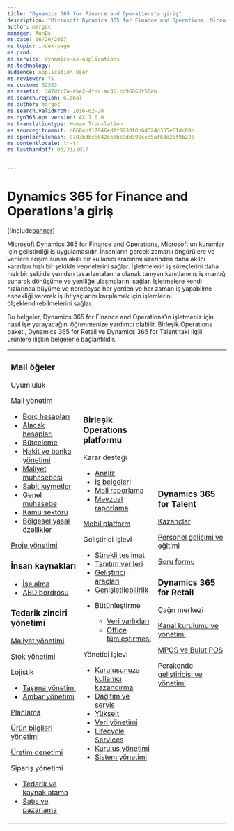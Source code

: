 ```yaml
---
title: "Dynamics 365 for Finance and Operations'a giriş"
description: "Microsoft Dynamics 365 for Finance and Operations, Microsoft'un kurumlar için geliştirdiği iş uygulamasıdır. Bu sayfa, ürün hakkında bilgi edinmenize ve ürünü kullanmaya başlamanıza yardımcı olur."
author: margoc
manager: AnnBe
ms.date: 06/20/2017
ms.topic: index-page
ms.prod: 
ms.service: dynamics-ax-applications
ms.technology: 
audience: Application User
ms.reviewer: 71
ms.custom: 62303
ms.assetid: 3d7dfc2a-4be2-4fdc-ac35-cc96868f56ab
ms.search.region: Global
ms.author: margoc
ms.search.validFrom: 2016-02-28
ms.dyn365.ops.version: AX 7.0.0
ms.translationtype: Human Translation
ms.sourcegitcommit: c8684bf17946edff8230f0b6d324d355e61dc89b
ms.openlocfilehash: 8703b3bc5642e6dbe9dd399ced5af6da25f9b226
ms.contentlocale: tr-tr
ms.lasthandoff: 06/21/2017


---
```

# <a name="introduction-to-dynamics-365-finance-and-operations"></a>Dynamics 365 for Finance and Operations'a giriş

[!include[banner](includes/banner.md)]

Microsoft Dynamics 365 for Finance and Operations, Microsoft'un kurumlar için geliştirdiği iş uygulamasıdır. İnsanların gerçek zamanlı öngörülere ve verilere erişim sunan akıllı bir kullanıcı arabirimi üzerinden daha akılcı kararları hızlı bir şekilde vermelerini sağlar. İşletmelerin iş süreçlerini daha hızlı bir şekilde yeniden tasarlamalarına olanak tanıyan kanıtlanmış iş mantığı sunarak dönüşüme ve yeniliğe ulaşmalarını sağlar. İşletmelere kendi hızlarında büyüme ve neredeyse her yerden ve her zaman iş yapabilme esnekliği vererek iş ihtiyaçlarını karşılamak için işlemlerini ölçeklendirebilmelerini sağlar. 

Bu belgeler, Dynamics 365 for Finance and Operations'ın işletmeniz için nasıl işe yarayacağını öğrenmenize yardımcı olabilir. Birleşik Operations paketi, Dynamics 365 for Retail ve Dynamics 365 for Talent'taki ilgili ürünlere ilişkin belgelerle bağlantılıdır. 

<table>
<colgroup>
<col width="33%" />
<col width="33%" />
<col width="33%" />
</colgroup>
<tbody>
<tr class="odd">
<td><h3>Mali öğeler</h3>
<p>Uyumluluk</p>
<p>Mali yönetim</p>
<ul><li><a href="../financials/accounts-payable/accounts-payable">Borç hesapları</a></li>
<li><a href="../financials/accounts-receivable/accounts-receivable">Alacak hesapları</a></li>
<li><a href="../financials/budgeting/budgeting-overview">Bütçeleme</a></li>
<li><a href="../financials/cash-bank-management/cash-bank-management">Nakit ve banka yönetimi</a></li>
<li><a href="../financials/cost-accounting/cost-accounting-home-page">Maliyet muhasebesi</a></li>
<li><a href="../financials/fixed-assets/fixed-assets">Sabit kıymetler</a></li>
<li><a href="../financials/general-ledger/general-ledger">Genel muhasebe</a></li>

<li><a href="../financials/public-sector/public-sector-functionality">Kamu sektörü</a></li>
<li><a href="../dev-itpro/lcs-solutions/country-region">Bölgesel yasal özellikler</a></li></ul>
<p><a href="../financials/project-management/overview-project-management-accounting">Proje yönetimi</a></p>
<H3>İnsan kaynakları</h3>
  <ul>
<li><a href="hr/manage-recruiting-process">İşe alma</a></li>
<li><a href="hr/localizations/noam-usa-payroll">ABD bordrosu</a></li>
</ul>
<h3>Tedarik zinciri yönetimi</h3>
<p><a href="../supply-chain/cost-management/costing-sheets">Maliyet yönetimi</a></p>
<p><a href="../supply-chain/inventory/inventory-locations">Stok yönetimi</a></p>
<p>Lojistik</p>
<ul><li><a href="../supply-chain/transportation/transportation-management-overview">Taşıma yönetimi</a></li>
<li><a href="../supply-chain/warehousing/warehouse-configuration">Ambar yönetimi</a></li></ul></li>
<p><a href="../supply-chain/master-planning/master-plans">Planlama</a></p>
  <p><a href="../supply-chain/pim/set-up-maintain-product-configuration-model">Ürün bilgileri yönetimi</a></p>
  <p><a href="../supply-chain/production-control/create-production-orders">Üretim denetimi</a></p>
<p>Sipariş yönetimi</p>
  <ul><li><a href="../supply-chain/procurement/procurement-sourcing-overview">Tedarik ve kaynak atama</a></li>
  <li><a href="../supply-chain/sales-marketing/overview-sales-marketing">Satış ve pazarlama</a></li></ul>
</td>
<td>
<h3>Birleşik Operations platformu</h3>
<p>Karar desteği</p>
<ul><li><a href="../dev-itpro/analytics/analytics">Analiz</a></li>
 <li><a href="../dev-itpro/analytics/document-reporting-services">İş belgeleri</a></li>
<li><a href="../dev-itpro/analytics/financial-reporting-intro">Mali raporlama</a></li>
<li><a href="../dev-itpro/analytics/general-electronic-reporting">Mevzuat raporlama</a></li></ul>

<p><a href="../dev-itpro/mobile-apps/mobile-platform">Mobil platform</a></p>

 <p>Geliştirici işlevi</p>
<ul>
<li><a href="../dev-itpro/continuous-delivery-home-page">Sürekli teslimat</a></li>
<li><a href="../dev-itpro/get-started/demo-data">Tanıtım verileri</a></li>
<li><a href="../dev-itpro/dev-tools/developer-home-page">Geliştirici araçları</a></li>
<li><a href="../dev-itpro/extensibility/customize-model-elements-extensions">Genişletilebilirlik</a></li>
<li><p>Bütünleştirme</p>
<ul><li><a href="../dev-itpro/data-entities/data-entities">Veri varlıkları</a></li>
<li><a href="../dev-itpro/office-integration/office-integration">Office tümleştirmesi</a></li></ul></li></ul>

<p>Yönetici işlevi<p>
<ul>
<li><a href="../get-started/onboarding-home">Kuruluşunuza kullanıcı kazandırma</a></li>
<li><a href="../dev-itpro/deploy-demo-environment">Dağıtım ve servis</a></li>
<li><a href="../dev-itpro/migration-upgrade/upgrade-home-page">Yükselt</a></li>
<li><a href="../dev-itpro/data-entities/data-management-integration-data-entity">Veri yönetimi</a></li>
<li><a href="../dev-itpro/lifecycle-services/lcs">Lifecycle Services</a></li>
<li><a href="../fin-and-ops/organization-administration/organization-administration-home-page">Kuruluş yönetimi</a></li>
<li><a href="../dev-itpro/sysadmin/system-administration-home-page">Sistem yönetimi</a></li>
<ul>
</td>
<td>
<h3>Dynamics 365 for Talent</h3>
<p><a href="../talent/manage-benefit-program">Kazançlar</a></p>
<p><a href="../talent/performance-management-overview">Personel gelişimi ve eğitimi</a></p>
<p><a href="../talent/questionnaires">Soru formu</a></p>

<h3>Dynamics 365 for Retail</h3>
<p><a href="../retail/call-center-functionality">Çağrı merkezi</p>
<p><a href="../retail/define-maintain-retail-channels">Kanal kurulumu ve yönetimi</p>
<p><a href="../retail/retail-peripherals-overview">MPOS ve Bulut POS</p>
<p><a href="../retail/dev-itpro/dev-retail-home-page">Perakende geliştiricisi ve yönetimi</p>

</td>
</tr>

</tbody>
</table>

